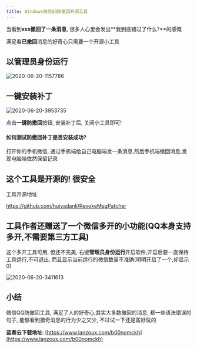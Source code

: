 ```yaml
---
title: Windows微信QQ防撤回开源工具
---
```


当看到**xxx撤回了一条消息**, 很多人心里会发出**我到底错过了什么?**的感慨

满足看**已撤回**消息的好奇心只需要一个开源小工具

## 以管理员身份运行

![2020-06-20-1157786](https://www.v2fy.com/asset/0i/jikemiji/jikemiji-md/kr-000049.assets/2020-06-20-1157786.png)

## 一键安装补丁



![2020-06-20-3953735](https://www.v2fy.com/asset/0i/jikemiji/jikemiji-md/kr-000049.assets/2020-06-20-3953735.png)



点击**一键防撤回**按钮, 安装补丁后, 关闭小工具即可! 

#### 如何测试防撤回补丁是否安装成功?

打开你的手机微信, 通过手机端给自己电脑端发一条消息,然后手机端撤回消息,发现电脑端依然保留记录



## 这个工具是开源的! 很安全



工具开源地址:

https://github.com/huiyadanli/RevokeMsgPatcher


## 工具作者还赠送了一个微信多开的小功能(QQ本身支持多开,不需要第三方工具)



这个多开工具可用, 但还不完美, 右键**管理员身份运行**开启软件,开启后要一直保持工具运行,不可退出, 而且显示当前运行的微信数量不准确(明明开启了一个,却显示0)

![2020-06-20-3411613](https://www.v2fy.com/asset/0i/jikemiji/jikemiji-md/kr-000049.assets/2020-06-20-3411613.png)

## 小结



微信QQ防撤回工具, 满足了人的好奇心,其实大多数撤回的消息, 都一些语法错误的句子, 能够看到猎奇消息的行为少之又少, 不过试一下还是蛮好玩的




**蓝奏云下载地址**:
[https://www.lanzoux.com/b00nomckh](https://www.lanzoux.com/b00nomckh)
